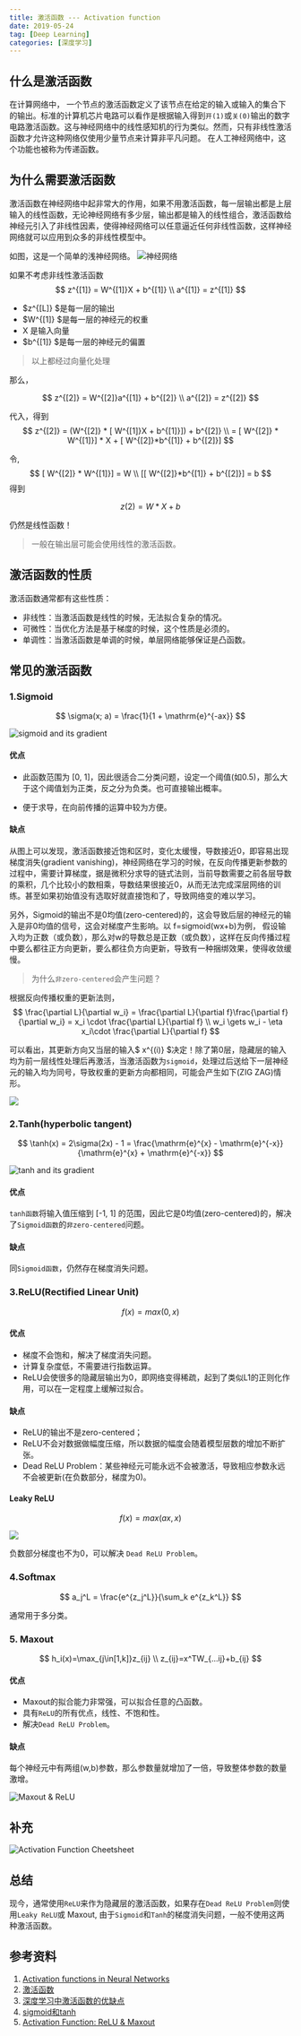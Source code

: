 ```yaml
---
title: 激活函数 --- Activation function
date: 2019-05-24
tag: [Deep Learning]
categories: [深度学习]
---
```



## 什么是激活函数
在计算网络中， 一个节点的激活函数定义了该节点在给定的输入或输入的集合下的输出。标准的计算机芯片电路可以看作是根据输入得到`开(1)`或`关(0)`输出的数字电路激活函数。这与神经网络中的线性感知机的行为类似。然而，只有非线性激活函数才允许这种网络仅使用少量节点来计算非平凡问题。 在人工神经网络中，这个功能也被称为传递函数。

<!--more-->

## 为什么需要激活函数

激活函数在神经网络中起非常大的作用，如果不用激活函数，每一层输出都是上层输入的线性函数，无论神经网络有多少层，输出都是输入的线性组合，激活函数给神经元引入了非线性因素，使得神经网络可以任意逼近任何非线性函数，这样神经网络就可以应用到众多的非线性模型中。

如图，这是一个简单的浅神经网络。
![神经网络](/images/actfun/1.jpg)

如果不考虑非线性激活函数
$$
z^{[1]} = W^{[1]}X + b^{[1]}
\\
a^{[1]} = z^{[1]}
$$

- $z^{[L]} $是每一层的输出
- $W^{[1]} $是每一层的神经元的权重
- X 是输入向量
- $b^{[1]} $是每一层的神经元的偏置

>以上都经过向量化处理

那么， 

$$
z^{[2]} = W^{[2]}a^{[1]} + b^{[2]}
\\
a^{[2]} = z^{[2]}
$$

代入，得到
$$
z^{[2]} = (W^{[2]} * [ W^{[1]}X + b^{[1]}]) + b^{[2]}
\\
        = [ W^{[2]} * W^{[1]}] * X + [ W^{[2]}*b^{[1]} + b^{[2]}]
$$

令, 
$$
[ W^{[2]} * W^{[1]}] = W
\\
[[ W^{[2]}*b^{[1]} + b^{[2]}] = b
$$
得到

$$ z(2) = W*X + b $$

仍然是线性函数！

> 一般在输出层可能会使用线性的激活函数。

## 激活函数的性质

激活函数通常都有这些性质：
- 非线性：当激活函数是线性的时候，无法拟合复杂的情况。
- 可微性：当优化方法是基于梯度的时候，这个性质是必须的。
- 单调性：当激活函数是单调的时候，单层网络能够保证是凸函数。

## 常见的激活函数

### 1.Sigmoid

$$ \sigma(x; a) = \frac{1}{1 + \mathrm{e}^{-ax}} $$


![sigmoid and its gradient](/images/actfun/sigmoid1.jpg)

#### 优点

- 此函数范围为 [0, 1]，因此很适合二分类问题，设定一个阈值(如0.5)，那么大于这个阈值划为正类，反之分为负类。也可直接输出概率。

- 便于求导，在向前传播的运算中较为方便。


#### 缺点

从图上可以发现，激活函数接近饱和区时，变化太缓慢，导数接近0，即容易出现梯度消失(gradient  vanishing)，神经网络在学习的时候，在反向传播更新参数的过程中，需要计算梯度，据是微积分求导的链式法则，当前导数需要之前各层导数的乘积，几个比较小的数相乘，导数结果很接近0，从而无法完成深层网络的训练。甚至如果初始值没有选取好就直接饱和了，导致网络变的难以学习。

另外，Sigmoid的输出不是0均值(zero-centered)的，这会导致后层的神经元的输入是非0均值的信号，这会对梯度产生影响。以 f=sigmoid(wx+b)为例， 假设输入均为正数（或负数），那么对w的导数总是正数（或负数），这样在反向传播过程中要么都往正方向更新，要么都往负方向更新，导致有一种捆绑效果，使得收敛缓慢。


> 为什么`非zero-centered`会产生问题？

根据反向传播权重的更新法则，
$$
\frac{\partial L}{\partial w_i} = \frac{\partial L}{\partial f}\frac{\partial f}{\partial w_i} = x_i \cdot \frac{\partial L}{\partial f}
\\
w_i \gets w_i - \eta x_i\cdot \frac{\partial L}{\partial f}
$$

可以看出，其更新方向又当层的输入$ x^{(i)} $决定！除了第0层，隐藏层的输入均为前一层线性处理后再激活，当激活函数为`sigmoid`，处理过后送给下一层神经元的输入均为同号，导致权重的更新方向都相同，可能会产生如下(ZIG ZAG)情形。

![](/images/actfun/zig.jpg)


### 2.Tanh(hyperbolic tangent)

$$ 
\tanh(x) = 2\sigma(2x) - 1 = \frac{\mathrm{e}^{x} - \mathrm{e}^{-x}}{\mathrm{e}^{x} + \mathrm{e}^{-x}} 
$$

![tanh and its gradient](/images/actfun/tanh1.jpg)

#### 优点

`tanh函数`将输入值压缩到 [-1, 1] 的范围，因此它是0均值(zero-centered)的，解决了`Sigmoid函数`的`非zero-centered`问题。

#### 缺点

同`Sigmoid函数`，仍然存在梯度消失问题。

### 3.ReLU(Rectified Linear Unit)

$$ f(x) = max(0, x) $$

#### 优点

- 梯度不会饱和，解决了梯度消失问题。
- 计算复杂度低，不需要进行指数运算。
- ReLU会使很多的隐藏层输出为0，即网络变得稀疏，起到了类似L1的正则化作用，可以在一定程度上缓解过拟合。

#### 缺点

- ReLU的输出不是zero-centered；
- ReLU不会对数据做幅度压缩，所以数据的幅度会随着模型层数的增加不断扩张。
- Dead ReLU Problem：某些神经元可能永远不会被激活，导致相应参数永远不会被更新(在负数部分，梯度为0)。


#### Leaky ReLU

$$ f(x) = max(ax, x) $$

![](/images/actfun/leaky.jpeg)

负数部分梯度也不为0，可以解决 `Dead ReLU Problem`。

### 4.Softmax

$$
a_j^L = \frac{e^{z_j^L}}{\sum_k e^{z_k^L}}
$$

通常用于多分类。


### 5. Maxout
$$
h_i(x)=\max_{j\in[1,k]}z_{ij}
\\
z_{ij}=x^TW_{...ij}+b_{ij}
$$

#### 优点
- Maxout的拟合能力非常强，可以拟合任意的凸函数。
- 具有`ReLU`的所有优点，线性、不饱和性。
- 解决`Dead ReLU Problem`。

#### 缺点

每个神经元中有两组(w,b)参数，那么参数量就增加了一倍，导致整体参数的数量激增。

![Maxout & ReLU](/images/actfun/maxall.jpg)


## 补充

![Activation Function Cheetsheet](/images/actfun/all.png)


## 总结
现今，通常使用`ReLU`来作为隐藏层的激活函数，如果存在`Dead ReLU Problem`则使用`Leaky ReLU`或 Maxout, 由于`Sigmoid`和`Tanh`的梯度消失问题，一般不使用这两种激活函数。

## 参考资料
1. [Activation functions in Neural Networks](https://www.geeksforgeeks.org/activation-functions-neural-networks/)
2. [激活函数](https://baike.baidu.com/item/%E6%BF%80%E6%B4%BB%E5%87%BD%E6%95%B0/2520792?fr=aladdin)
3. [深度学习中激活函数的优缺点](https://blog.csdn.net/NOT_GUY/article/details/78749509)
4. [sigmoid和tanh](https://www.zhihu.com/question/50396271)
5. [Activation Function: ReLU & Maxout](https://medium.com/%E5%AD%B8%E4%BB%A5%E5%BB%A3%E6%89%8D/activation-function-relu-maxout-f958f066fbfa)